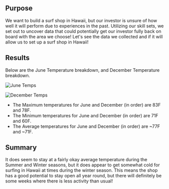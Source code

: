 ## Purpose

We want to build a surf shop in Hawaii, but our investor is unsure of how well it will perform due to experiences in the past. Utilizing our skill sets, we set out to uncover data that could potentially get our investor fully back on board with the area we choose! Let's see the data we collected and if it will allow us to set up a surf shop in Hawaii!

## Results

Below are the June Temperature breakdown, and December Temperature breakdown.

![June Temps](https://i.imgur.com/8IkMzNM.png)

![December Temps](https://i.imgur.com/4IzjHpo.png)

 - The Maximum temperatures for June and December (in order) are 83F and 78F.
 - The Minimum temperatures for June and December (in order) are 71F and 60F.
 - The Average temperatures for June and December (in order) are ~77F and ~71F.

## Summary

It does seem to stay at a fairly okay average temperature during the Summer and Winter seasons, but it does appear to get somewhat cold for surfing in Hawaii at times during the winter season. This means the shop has a good potential to stay open all year round, but there will definitely be some weeks where there is less activity than usual!
